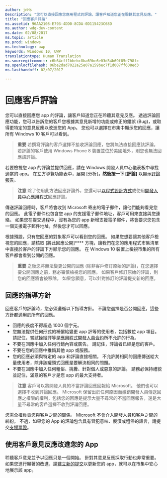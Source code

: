 ```yaml
---
author: jnHs
Description: "您可以直接回應您應用程式的評論，讓客戶知道您正在聆聽其意見反應。"
title: "回應客戶評論"
ms.assetid: 96AA2108-E793-4DD0-8CDA-0D115423C68D
ms.author: wdg-dev-content
ms.date: 02/08/2017
ms.topic: article
ms.prod: windows
ms.technology: uwp
keywords: Windows 10, UWP
translationtype: Human Translation
ms.sourcegitcommit: c6b64cff1bbebc8ba69bc6e03d34b69f85e798fc
ms.openlocfilehash: 06be2dad7022a25e07a159bec7f1d007ff608ed3
ms.lasthandoff: 02/07/2017

---
```


# <a name="respond-to-customer-reviews"></a>回應客戶評論


您可以直接回應您 app 的評論，讓客戶知道您正在聆聽其意見反應。 透過評論回應功能，您可以告訴您的客戶您根據其意見新增的功能或修正的錯誤 (Bug)，或取得更特定的意見反應以改進您的 App。 您也可以選擇在市集中顯示您的回應，讓所有 Windows 10 客戶可以看到。

> **重要**  若撰寫評論的客戶選擇不接收評論回應，您將無法直接回應該評論。 若評論的客戶使用 Windows Phone 8 裝置並位於美國境外，則您也無法回應該評論。

若要檢視您 app 的評論並提供回應，請在 Windows 開發人員中心儀表板中尋找適當的 app。 在左方導覽功能表中，展開 [分析]****，然後按一下 [評論]**** 以顯示[評論報告](reviews-report.md)。

> **注意** 除了使用此方法回應評論外，您還可以[以程式設計方式](../monetize/submit-responses-to-app-reviews.md)或使用[開發人員中心應用程式](https://www.microsoft.com/store/apps/dev-center/9nblggh4r5ws)回應評論。 

傳送評論回應時，客戶將會收到 Microsoft 寄出的電子郵件，讓他們能夠看見您的回應。 此電子郵件也包含您 app 的支援電子郵件地址，客戶可用來直接與您連絡。 如果您在提交過程中，沒有為您的 app 新增支援電子郵件，將會要求您包含一個支援電子郵件地址，然後您才可以回應。

根據預設，只有您回應的對象客戶可以看到您的回應。 如果您想要讓其他客戶檢視您的回應，請核取 [將此回應公開]**** 方塊，讓我們在您的應用程式市集清單中直接於客戶的評論下方顯示您的回應。 在 Windows 10 裝置上檢視市集的所有客戶都會看到公開的回應。

> **重要**  之後您將無法變更公開的回應 (除非客戶修訂原始的評論)，在您選擇要公開回應之前，務必審慎檢視您的回應。 如果客戶修訂原始的評論，則您的回應將會被移除。 如果您願意，可以針對修訂的評論提交新的回應。

## <a name="guidelines-for-responses"></a>回應的指導方針


回應客戶的評論時，您必須遵循以下指導方針。 不論您選擇是否公開回應，這些方針都適用於所有的回應。

-   回應的長度不得超過 1000 個字元。
-   您無法提供任何形式的補償給變更 app 評等的使用者，包括數位 app 項目。 請記住，嘗試操縱評等是[應用程式開發人員合約](https://msdn.microsoft.com/library/windows/apps/hh694058)所不允許的行為。
-   不要在回應中加入任何行銷內容或廣告。 請記住，評論者已經是您的客戶。
-   不要在您的回應中推銷其他 app 或服務。
-   您的回應必須與特定的 app 和評論直接相關。 不允許將相同的回應傳送給大量使用者，除非該罐頭式回應是要解決相同的問題。
-   不要在回應中加入任何粗俗、挑釁、針對個人或惡意的評論。 請務必保持禮貌並記住，滿意的客戶才是您 app 的最大支持者。

> **注意**  客戶可以將開發人員的不當評論回應回報給 Microsoft。 他們也可以選擇不收到評論回應。
Microsoft 保留出於任何原因而撤銷開發人員傳送回應之權限的權利，包括您的回應是提示大量不尋常的不當回應報告，還是大量不尋常的客戶選擇不收到評論回應。

您需全權負責您與客戶之間的關係。 Microsoft 不會介入開發人員和客戶之間的糾紛。 不過，如果您的 App 的評論包含具有冒犯意味、褻瀆或粗俗的語言，請提交[支援票證](http://go.microsoft.com/fwlink/p/?LinkID=401178)。

## <a name="use-customer-feedback-to-improve-your-app"></a>使用客戶意見反應改進您的 App


聆聽客戶意見並予以回應只是一個開始。 針對其意見反應採取行動也非常重要。 如果您進行顯著的改進，請[建立新的提交](app-submissions.md)以更新您的 app，就可以在市集中安心地展示該 app。

